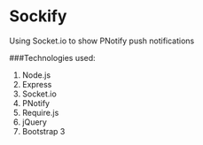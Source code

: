 Sockify
=======

Using Socket.io to show PNotify push notifications

###Technologies used:
1. Node.js
2. Express
3. Socket.io
4. PNotify
5. Require.js
6. jQuery
7. Bootstrap 3